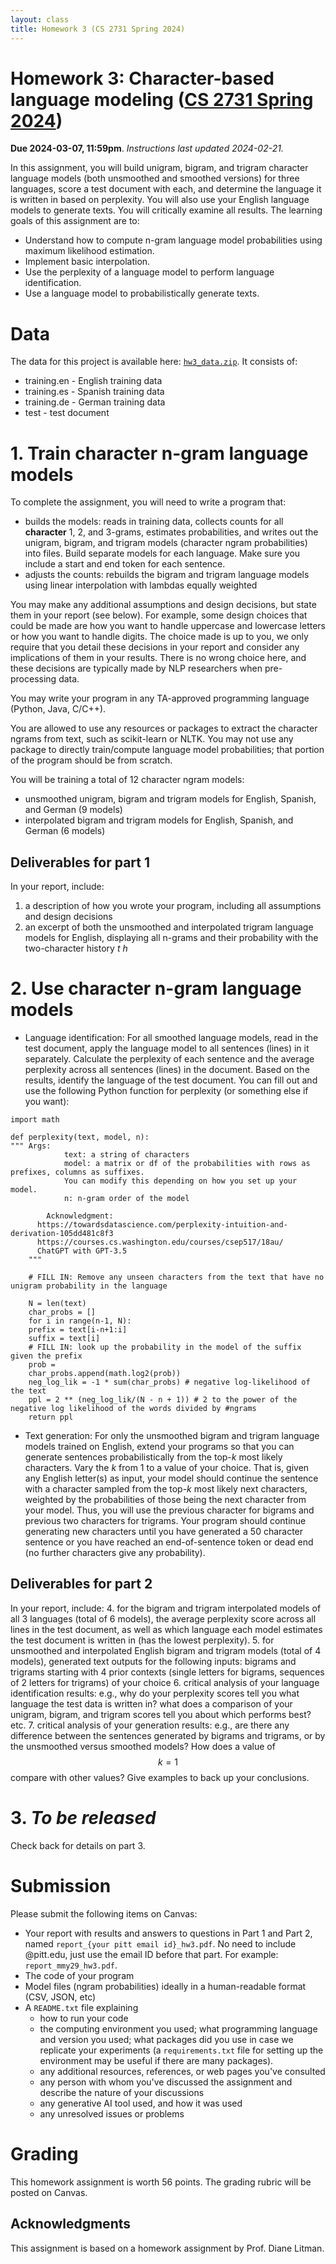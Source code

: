 ```yaml
---
layout: class
title: Homework 3 (CS 2731 Spring 2024)
---
```


# Homework 3: Character-based language modeling ([CS 2731 Spring 2024](https://michaelmilleryoder.github.io/cs2731_spring2024/))
**Due 2024-03-07, 11:59pm**. *Instructions last updated 2024-02-21.*

In this assignment, you will build unigram, bigram, and trigram character language models (both unsmoothed and smoothed versions) for three languages, score a test document with each, and determine the language it is written in based on perplexity. You will also use your English language models to generate texts. You will critically examine all results. The learning goals of this assignment are to:

* Understand how to compute n-gram language model probabilities using maximum likelihood estimation.
* Implement basic interpolation.
* Use the perplexity of a language model to perform language identification.
* Use a language model to probabilistically generate texts.

# Data
The data for this project is available here: [`hw3_data.zip`](hw3/hw3_data.zip). It consists of:

* training.en - English training data
* training.es - Spanish training data
* training.de - German training data
* test - test document


# 1. Train character n-gram language models
To complete the assignment, you will need to write a program that:

* builds the models: reads in training data, collects counts for all **character** 1, 2, and 3-grams, estimates probabilities, and writes out the unigram, bigram, and trigram models (character ngram probabilities) into files. Build separate models for each language. Make sure you include a start and end token for each sentence.
* adjusts the counts: rebuilds the bigram and trigram language models using linear interpolation with lambdas equally weighted

You may make any additional assumptions and design decisions, but state them in your report (see below). For example, some design choices that could be made are how you want to handle uppercase and lowercase letters or how you want to handle digits. The choice made is up to you, we only require that you detail these decisions in your report and consider any implications of them in your results. There is no wrong choice here, and these decisions are typically made by NLP researchers when pre-processing data.

You may write your program in any TA-approved programming language (Python, Java, C/C++).

You are allowed to use any resources or packages to extract the character ngrams from text, such as scikit-learn or NLTK. You may not use any package to directly train/compute language model probabilities; that portion of the program should be from scratch.

You will be training a total of 12 character ngram models: 
* unsmoothed unigram, bigram and trigram models for English, Spanish, and German (9 models)
* interpolated bigram and trigram models for English, Spanish, and German (6 models)

## Deliverables for part 1
In your report, include:
1. a description of how you wrote your program, including all assumptions and design decisions
2. an excerpt of both the unsmoothed and interpolated trigram language models for English, displaying all n-grams and their probability with the two-character history *t h*

# 2. Use character n-gram language models
* Language identification: For all smoothed language models, read in the test document, apply the language model to all sentences (lines) in it separately. Calculate the perplexity of each sentence and the average perplexity across all sentences (lines) in the document. Based on the results, identify the language of the test document.
You can fill out and use the following Python function for perplexity (or something else if you want):

```
import math

def perplexity(text, model, n):
""" Args:
            text: a string of characters
            model: a matrix or df of the probabilities with rows as prefixes, columns as suffixes.
			You can modify this depending on how you set up your model.
            n: n-gram order of the model

        Acknowledgment: 
	  https://towardsdatascience.com/perplexity-intuition-and-derivation-105dd481c8f3 
	  https://courses.cs.washington.edu/courses/csep517/18au/
	  ChatGPT with GPT-3.5
    """

    # FILL IN: Remove any unseen characters from the text that have no unigram probability in the language

    N = len(text)
    char_probs = []
    for i in range(n-1, N):
	prefix = text[i-n+1:i]
	suffix = text[i]
	# FILL IN: look up the probability in the model of the suffix given the prefix
	prob = 
	char_probs.append(math.log2(prob))
    neg_log_lik = -1 * sum(char_probs) # negative log-likelihood of the text
    ppl = 2 ** (neg_log_lik/(N - n + 1)) # 2 to the power of the negative log likelihood of the words divided by #ngrams
    return ppl
```

* Text generation: For only the unsmoothed bigram and trigram language models trained on English, extend your programs so that you can generate sentences probabilistically from the top-*k* most likely characters. Vary the *k* from 1 to a value of your choice. That is, given any English letter(s) as input, your model should continue the sentence with a character sampled from the top-*k* most likely next characters, weighted by the probabilities of those being the next character from your model. Thus, you will use the previous character for bigrams and previous two characters for trigrams. Your program should continue generating new characters until you have generated a 50 character sentence or you have reached an end-of-sentence token or dead end (no further characters give any probability).  

## Deliverables for part 2
In your report, include:
4. for the bigram and trigram interpolated models of all 3 languages (total of 6 models), the average perplexity score across all lines in the test document, as well as which language each model estimates the test document is written in (has the lowest perplexity).
5. for unsmoothed and interpolated English bigram and trigram models (total of 4 models), generated text outputs for the following inputs: bigrams and trigrams starting with 4 prior contexts (single letters for bigrams, sequences of 2 letters for trigrams) of your choice
6. critical analysis of your language identification results: e.g., why do your perplexity scores tell you what language the test data is written in? what does a comparison of your unigram, bigram, and trigram scores tell you about which performs best? etc.
7. critical analysis of your generation results: e.g., are there any difference between the sentences generated by bigrams and trigrams, or by the unsmoothed versus smoothed models? How does a value of $$k=1$$ compare with other values? Give examples to back up your conclusions.

# 3. *To be released*
Check back for details on part 3.


# Submission
Please submit the following items on Canvas:

* Your report with results and answers to questions in Part 1 and Part 2, named `report_{your pitt email id}_hw3.pdf`. No need to include @pitt.edu, just use the email ID before that part. For example: `report_mmy29_hw3.pdf`.
* The code of your program
* Model files (ngram probabilities) ideally in a human-readable format (CSV, JSON, etc)
* A `README.txt` file explaining
	* how to run your code
	* the computing environment you used; what programming language and version you used; what packages did you use in case we replicate your experiments (a `requirements.txt` file for setting up the environment may be useful if there are many packages).
	* any additional resources, references, or web pages you've consulted
	* any person with whom you've discussed the assignment and describe the nature of your discussions
	* any generative AI tool used, and how it was used
	* any unresolved issues or problems

# Grading
This homework assignment is worth 56 points. The grading rubric will be posted on Canvas.


## Acknowledgments
This assignment is based on a homework assignment by Prof. Diane Litman.
